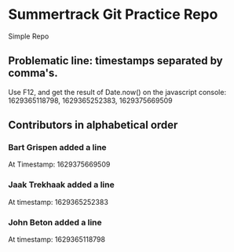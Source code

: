 # Summertrack Git Practice Repo
Simple Repo
## Problematic line: timestamps separated by comma's. 
Use F12, and get the result of Date.now() on the javascript console:
1629365118798, 1629365252383, 1629375669509

## Contributors in alphabetical order
### Bart Grispen added a line
At Timestamp: 1629375669509
### Jaak Trekhaak added a line
At timestamp: 1629365252383
### John Beton added a line
At timestamp: 1629365118798

